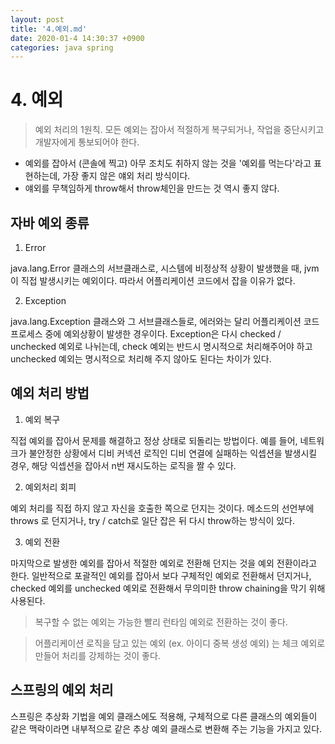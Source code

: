 ```yaml
---
layout: post
title: '4.예외.md'
date: 2020-01-4 14:30:37 +0900
categories: java spring
---
```



# 4. 예외

> 예외 처리의 1원칙. 모든 예외는 잡아서 적절하게 복구되거나, 작업을 중단시키고 개발자에게 통보되어야 한다.

- 예외를 잡아서 (콘솔에 찍고) 아무 조치도 취하지 않는 것을 '예외를 먹는다'라고 표현하는데, 가장 좋지 않은 얘외 처리 방식이다.
- 얘외를 무책임하게 throw해서 throw체인을 만드는 것 역시 좋지 않다.

## 자바 예외 종류

1. Error

java.lang.Error 클래스의 서브클래스로, 시스템에 비정상적 상황이 발생했을 때, jvm이 직접 발생시키는 예외이다. 따라서 어플리케이션 코드에서 잡을 이유가 없다.

2. Exception

java.lang.Exception 클래스와 그 서브클래스들로, 에러와는 달리 어플리케이션 코드 프로세스 중에 예외상황이 발생한 경우이다. Exception은 다시 checked / unchecked 예외로 나뉘는데, check 예외는 반드시 명시적으로 처리해주어야 하고 unchecked 예외는 명시적으로 처리해 주지 않아도 된다는 차이가 있다.

## 예외 처리 방법

1. 예외 복구

직접 예외를 잡아서 문제를 해결하고 정상 상태로 되돌리는 방법이다. 예를 들어, 네트워크가 불안정한 상황에서 디비 커넥션 로직인 디비 연결에 실패하는 익셉션을 발생시킬 경우, 해당 익셉션을 잡아서 n번 재시도하는 로직을 짤 수 있다.

2. 예외처리 회피

예외 처리를 직접 하지 않고 자신을 호출한 쪽으로 던지는 것이다. 메소드의 선언부에 throws 로 던지거나, try / catch로 일단 잡은 뒤 다시 throw하는 방식이 있다.

3. 예외 전환

마지막으로 발생한 예외를 잡아서 적절한 예외로 전환해 던지는 것을 예외 전환이라고 한다. 일반적으로 포괄적인 예외를 잡아서 보다 구체적인 예외로 전환해서 던지거나, checked 예외를 unchecked 예외로 전환해서 무의미한 throw chaining을 막기 위해 사용된다.

> 복구할 수 없는 예외는 가능한 빨리 런타임 예외로 전환하는 것이 좋다.

> 어플리케이션 로직을 담고 있는 예외 (ex. 아이디 중복 생성 예외) 는 체크 예외로 만들어 처리를 강제하는 것이 좋다.

## 스프링의 예외 처리

스프링은 추상화 기법을 예외 클래스에도 적용해, 구체적으로 다른 클래스의 예외들이 같은 맥락이라면 내부적으로 같은 추상 예외 클래스로 변환해 주는 기능을 가지고 있다.
